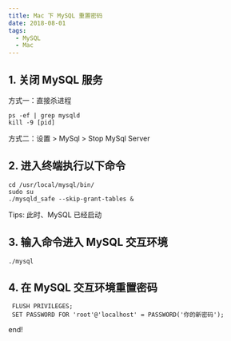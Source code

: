 ```yaml
---
title: Mac 下 MySQL 重置密码
date: 2018-08-01
tags:
  - MySQL
  - Mac
---
```


## 1. 关闭 MySQL 服务

方式一：直接杀进程

  ```
  ps -ef | grep mysqld
  kill -9 [pid]
```

方式二：设置 > MySql > Stop MySql Server

## 2. 进入终端执行以下命令

 ```
 cd /usr/local/mysql/bin/
 sudo su
 ./mysqld_safe --skip-grant-tables &
```

Tips: 此时、MySQL 已经启动

## 3. 输入命令进入 MySQL 交互环境

 ```
 ./mysql
```

## 4. 在 MySQL 交互环境重置密码

 ```
  FLUSH PRIVILEGES;
  SET PASSWORD FOR 'root'@'localhost' = PASSWORD('你的新密码');
```

end!
